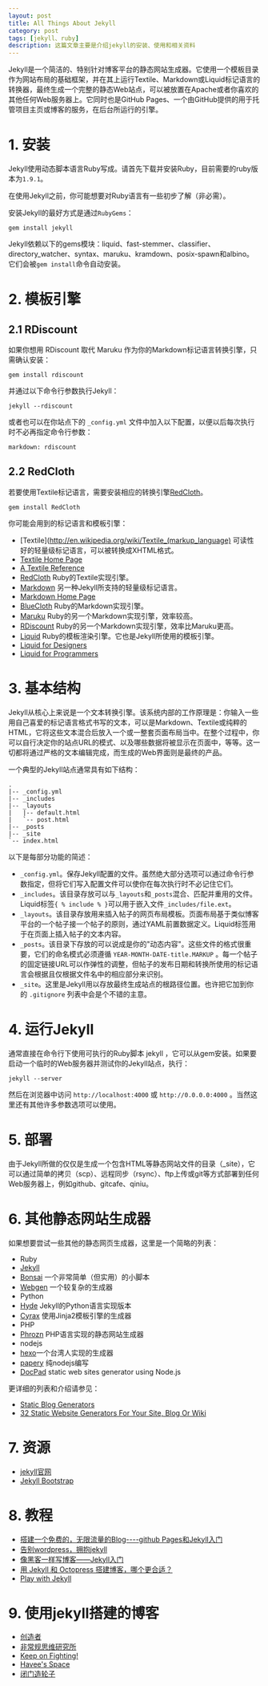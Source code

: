 ```yaml
---
layout: post
title: All Things About Jekyll
category: post
tags: [jekyll、ruby]
description: 这篇文章主要是介绍jekyll的安装、使用和相关资料
---
```


Jekyll是一个简洁的、特别针对博客平台的静态网站生成器。它使用一个模板目录作为网站布局的基础框架，并在其上运行Textile、Markdown或Liquid标记语言的转换器，最终生成一个完整的静态Web站点，可以被放置在Apache或者你喜欢的其他任何Web服务器上。它同时也是GitHub Pages、一个由GitHub提供的用于托管项目主页或博客的服务，在后台所运行的引擎。

# 1. 安装
Jekyll使用动态脚本语言Ruby写成。请首先下载并安装Ruby，目前需要的ruby版本为`1.9.1`。


在使用Jekyll之前，你可能想要对Ruby语言有一些初步了解（非必需）。

安装Jekyll的最好方式是通过`RubyGems`：

```
gem install jekyll
```

Jekyll依赖以下的gems模块：liquid、fast-stemmer、classifier、directory_watcher、syntax、maruku、kramdown、posix-spawn和albino。它们会被`gem install`命令自动安装。

<!-- more -->

# 2. 模板引擎

## 2.1 RDiscount
如果你想用 RDiscount 取代 Maruku 作为你的Markdown标记语言转换引擎，只需确认安装：

```
gem install rdiscount
```

并通过以下命令行参数执行Jekyll：

```
jekyll --rdiscount
```

或者也可以在你站点下的 `_config.yml` 文件中加入以下配置，以便以后每次执行时不必再指定命令行参数：

```
markdown: rdiscount
```

## 2.2 RedCloth
若要使用Textile标记语言，需要安装相应的转换引擎[RedCloth](http://redcloth.org/)。

```
gem install RedCloth
```

你可能会用到的标记语言和模板引擎：

- [Textile](http://en.wikipedia.org/wiki/Textile_(markup_language) 可读性好的轻量级标记语言，可以被转换成XHTML格式。
 - [Textile Home Page](http://www.textism.com/tools/textile/)
 - [A Textile Reference](http://redcloth.org/hobix.com/textile/)
- [RedCloth](http://redcloth.org/) Ruby的Textile实现引擎。
- [Markdown](http://en.wikipedia.org/wiki/Markdown) 另一种Jekyll所支持的轻量级标记语言。
 - [Markdown Home Page](http://daringfireball.net/projects/markdown/)
 - [BlueCloth](http://deveiate.org/projects/BlueCloth) Ruby的Markdown实现引擎。
- [Maruku](http://maruku.rubyforge.org/) Ruby的另一个Markdown实现引擎，效率较高。
- [RDiscount](http://github.com/rtomayko/rdiscount/) Ruby的另一个Markdown实现引擎，效率比Maruku更高。
- [Liquid](http://liquidmarkup.org/) Ruby的模板渲染引擎。它也是Jekyll所使用的模板引擎。
 - [Liquid for Designers](https://github.com/Shopify/liquid/wiki/Liquid-for-Designers)
 - [Liquid for Programmers](https://github.com/Shopify/liquid/wiki/Liquid-for-Programmers)

# 3. 基本结构

Jekyll从核心上来说是一个文本转换引擎。该系统内部的工作原理是：你输入一些用自己喜爱的标记语言格式书写的文本，可以是Markdown、Textile或纯粹的HTML，它将这些文本混合后放入一个或一整套页面布局当中。在整个过程中，你可以自行决定你的站点URL的模式、以及哪些数据将被显示在页面中，等等。这一切都将通过严格的文本编辑完成，而生成的Web界面则是最终的产品。

一个典型的Jekyll站点通常具有如下结构：

```
.
|-- _config.yml
|-- _includes
|-- _layouts
|   |-- default.html
|   `-- post.html
|-- _posts
|-- _site
`-- index.html
```

以下是每部分功能的简述：

- `_config.yml`。保存Jekyll配置的文件。虽然绝大部分选项可以通过命令行参数指定，但将它们写入配置文件可以使你在每次执行时不必记住它们。
- `_includes`。该目录存放可以与`_layouts`和`_posts`混合、匹配并重用的文件。Liquid标签`{ % include % }`可以用于嵌入文件`_includes/file.ext`。
- `_layouts`。该目录存放用来插入帖子的网页布局模板。页面布局基于类似博客平台的一个帖子接一个帖子的原则，通过YAML前置数据定义。Liquid标签用于在页面上插入帖子的文本内容。
- `_posts`。该目录下存放的可以说成是你的"动态内容"。这些文件的格式很重要，它们的命名模式必须遵循 `YEAR-MONTH-DATE-title.MARKUP` 。每一个帖子的固定链接URL可以作弹性的调整，但帖子的发布日期和转换所使用的标记语言会根据且仅根据文件名中的相应部分来识别。
- `_site`。这里是Jekyll用以存放最终生成站点的根路径位置。也许把它加到你的 `.gitignore` 列表中会是个不错的主意。


# 4. 运行Jekyll
通常直接在命令行下使用可执行的Ruby脚本 jekyll ，它可以从gem安装。如果要启动一个临时的Web服务器并测试你的Jekyll站点，执行：

```
jekyll --server
```

然后在浏览器中访问 `http://localhost:4000` 或 `http://0.0.0.0:4000` 。当然这里还有其他许多参数选项可以使用。

# 5. 部署
由于Jekyll所做的仅仅是生成一个包含HTML等静态网站文件的目录（_site），它可以通过简单的拷贝（scp）、远程同步（rsync）、ftp上传或git等方式部署到任何Web服务器上，例如github、gitcafe、qiniu。

# 6. 其他静态网站生成器
如果想要尝试一些其他的静态网页生成器，这里是一个简略的列表：

- Ruby
 - [Jekyll](http://jekyllrb.com/)
 - [Bonsai](http://tinytree.info/) 一个非常简单（但实用）的小脚本
 - [Webgen](http://webgen.rubyforge.org/) 一个较复杂的生成器
- Python
 - [Hyde](http://ringce.com/hyde) Jekyll的Python语言实现版本
 - [Cyrax](http://pypi.python.org/pypi/cyrax) 使用Jinja2模板引擎的生成器
- PHP
 - [Phrozn](http://www.phrozn.info/) PHP语言实现的静态网站生成器
- nodejs
 - [hexo](https://github.com/tommy351/hexo)一个台湾人实现的生成器
 - [papery](https://github.com/ericzhang-cn/papery) 纯nodejs编写
 - [DocPad](http://docpad.org/)  static web sites generator using Node.js

更详细的列表和介绍请参见：

- [Static Blog Generators](http://www.subspacefield.org/~travis/static_blog_generators.html)
- [32 Static Website Generators For Your Site, Blog Or Wiki](http://iwantmyname.com/blog/2011/02/list-static-website-generators.html)

# 7. 资源

- [jekyll官网](http://jekyllrb.com/)
- [Jekyll Bootstrap](http://jekyllbootstrap.com/‎)

# 8. 教程

- [搭建一个免费的，无限流量的Blog----github Pages和Jekyll入门](http://www.ruanyifeng.com/blog/2012/08/blogging_with_jekyll.html)
- [告别wordpress，拥抱jekyll](http://www.yangzhiping.com/tech/wordpress-to-jekyll.html)
- [像黑客一样写博客——Jekyll入门](http://www.soimort.org/posts/101/)
- [用 Jekyll 和 Octopress 搭建博客，哪个更合适？](http://www.zhihu.com/question/19996679)
- [Play with Jekyll](http://blog.skydark.info/programming/2012/03/23/play-with-jekyll/)

# 9. 使用jekyll搭建的博客
- [创造者](http://blog.zhuoqun.net/)
- [非常规思维研究所](http://blog.liulantao.com/)
- [Keep on Fighting!](http://yihui.name/cn/)
- [Havee's Space](http://havee.me/)
- [闭门造轮子](http://mytharcher.github.io/)
